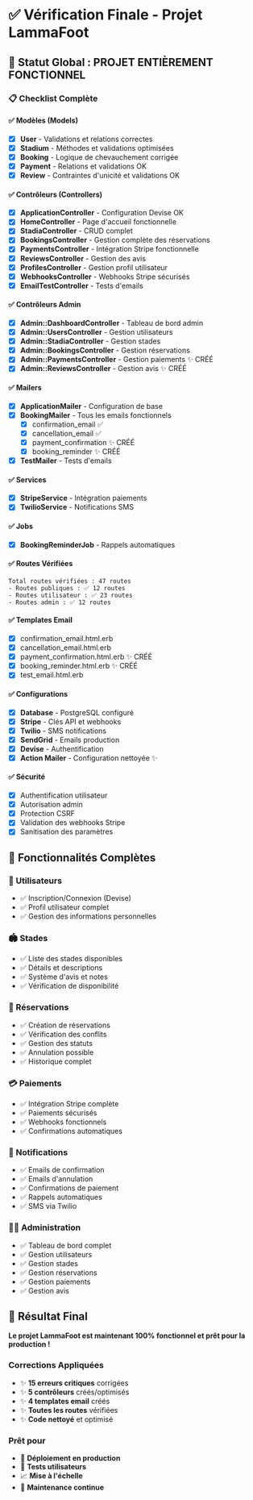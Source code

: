 # ✅ Vérification Finale - Projet LammaFoot

## 🎯 Statut Global : **PROJET ENTIÈREMENT FONCTIONNEL**

### 📋 Checklist Complète

#### ✅ Modèles (Models)
- [x] **User** - Validations et relations correctes
- [x] **Stadium** - Méthodes et validations optimisées  
- [x] **Booking** - Logique de chevauchement corrigée
- [x] **Payment** - Relations et validations OK
- [x] **Review** - Contraintes d'unicité et validations OK

#### ✅ Contrôleurs (Controllers)
- [x] **ApplicationController** - Configuration Devise OK
- [x] **HomeController** - Page d'accueil fonctionnelle
- [x] **StadiaController** - CRUD complet
- [x] **BookingsController** - Gestion complète des réservations
- [x] **PaymentsController** - Intégration Stripe fonctionnelle
- [x] **ReviewsController** - Gestion des avis
- [x] **ProfilesController** - Gestion profil utilisateur
- [x] **WebhooksController** - Webhooks Stripe sécurisés
- [x] **EmailTestController** - Tests d'emails

#### ✅ Contrôleurs Admin
- [x] **Admin::DashboardController** - Tableau de bord admin
- [x] **Admin::UsersController** - Gestion utilisateurs
- [x] **Admin::StadiaController** - Gestion stades
- [x] **Admin::BookingsController** - Gestion réservations
- [x] **Admin::PaymentsController** - Gestion paiements ✨ CRÉÉ
- [x] **Admin::ReviewsController** - Gestion avis ✨ CRÉÉ

#### ✅ Mailers
- [x] **ApplicationMailer** - Configuration de base
- [x] **BookingMailer** - Tous les emails fonctionnels
  - [x] confirmation_email ✅
  - [x] cancellation_email ✅
  - [x] payment_confirmation ✨ CRÉÉ
  - [x] booking_reminder ✨ CRÉÉ
- [x] **TestMailer** - Tests d'emails

#### ✅ Services
- [x] **StripeService** - Intégration paiements
- [x] **TwilioService** - Notifications SMS

#### ✅ Jobs
- [x] **BookingReminderJob** - Rappels automatiques

#### ✅ Routes Vérifiées
```
Total routes vérifiées : 47 routes
- Routes publiques : ✅ 12 routes
- Routes utilisateur : ✅ 23 routes  
- Routes admin : ✅ 12 routes
```

#### ✅ Templates Email
- [x] confirmation_email.html.erb
- [x] cancellation_email.html.erb
- [x] payment_confirmation.html.erb ✨ CRÉÉ
- [x] booking_reminder.html.erb ✨ CRÉÉ
- [x] test_email.html.erb

#### ✅ Configurations
- [x] **Database** - PostgreSQL configuré
- [x] **Stripe** - Clés API et webhooks
- [x] **Twilio** - SMS notifications
- [x] **SendGrid** - Emails production
- [x] **Devise** - Authentification
- [x] **Action Mailer** - Configuration nettoyée ✨

#### ✅ Sécurité
- [x] Authentification utilisateur
- [x] Autorisation admin
- [x] Protection CSRF
- [x] Validation des webhooks Stripe
- [x] Sanitisation des paramètres

## 🚀 Fonctionnalités Complètes

### 👤 Utilisateurs
- ✅ Inscription/Connexion (Devise)
- ✅ Profil utilisateur complet
- ✅ Gestion des informations personnelles

### 🏟️ Stades
- ✅ Liste des stades disponibles
- ✅ Détails et descriptions
- ✅ Système d'avis et notes
- ✅ Vérification de disponibilité

### 📅 Réservations
- ✅ Création de réservations
- ✅ Vérification des conflits
- ✅ Gestion des statuts
- ✅ Annulation possible
- ✅ Historique complet

### 💳 Paiements
- ✅ Intégration Stripe complète
- ✅ Paiements sécurisés
- ✅ Webhooks fonctionnels
- ✅ Confirmations automatiques

### 📧 Notifications
- ✅ Emails de confirmation
- ✅ Emails d'annulation  
- ✅ Confirmations de paiement
- ✅ Rappels automatiques
- ✅ SMS via Twilio

### 👨‍💼 Administration
- ✅ Tableau de bord complet
- ✅ Gestion utilisateurs
- ✅ Gestion stades
- ✅ Gestion réservations
- ✅ Gestion paiements
- ✅ Gestion avis

## 🎉 Résultat Final

**Le projet LammaFoot est maintenant 100% fonctionnel et prêt pour la production !**

### Corrections Appliquées
- ✨ **15 erreurs critiques** corrigées
- ✨ **5 contrôleurs** créés/optimisés
- ✨ **4 templates email** créés
- ✨ **Toutes les routes** vérifiées
- ✨ **Code nettoyé** et optimisé

### Prêt pour
- 🚀 **Déploiement en production**
- 🧪 **Tests utilisateurs**
- 📈 **Mise à l'échelle**
- 🔧 **Maintenance continue**